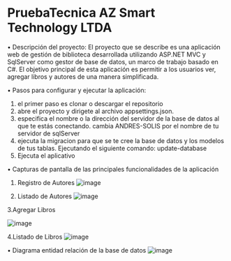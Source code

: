 # PruebaTecnica AZ Smart Technology LTDA
• Descripción del proyecto: 
  El proyecto que se describe es una aplicación web de gestión de biblioteca desarrollada utilizando ASP.NET MVC y SqlServer como gestor de base de datos, un marco de trabajo basado en C#.
El objetivo principal de esta aplicación es permitir a los usuarios ver, agregar libros y autores de una manera simplificada.

• Pasos para configurar y ejecutar la aplicación:
  1. el primer paso es clonar o descargar el repositorio
  2. abre el proyecto y dirigete al archivo appsettings.json.
  3. especifica el nombre o la dirección del servidor de la base de datos al que te estás conectando. cambia ANDRES-SOLIS por el nombre de tu servidor de sqlServer
  4. ejecuta la migracion para que se te cree la base de datos y los modelos de tus tablas. Ejecutando el siguiente comando: update-database
  5. Ejecuta el aplicativo

• Capturas de pantalla de las principales funcionalidades de la aplicación
1. Registro de Autores 
![image](https://github.com/andressolisvalle/PruebaTecnica/assets/70975987/2c46dd4b-3e1b-4e1f-b32b-4453e86ce7f7)

2. Listado de Autores
![image](https://github.com/andressolisvalle/PruebaTecnica/assets/70975987/9ff9a1a3-e7e3-4fdb-8de5-7b6778093ae7)

3.Agregar Libros

![image](https://github.com/andressolisvalle/PruebaTecnica/assets/70975987/b7f9fb69-b1e0-480d-859f-169cb4193338)

4.Listado de Libros 
![image](https://github.com/andressolisvalle/PruebaTecnica/assets/70975987/cdec7822-132f-4c91-b3b3-a7cd44ff4091)

• Diagrama entidad relación de la base de datos
![image](https://github.com/andressolisvalle/PruebaTecnica/assets/70975987/2c0bbd06-265a-4705-871d-42149c37104f)
